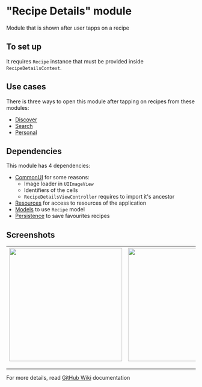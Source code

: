 # "Recipe Details" module

Module that is shown after user tapps on a recipe

## To set up

It requires `Recipe` instance that must be provided inside `RecipeDetailsContext`.

## Use cases

There is three ways to open this module after tapping on recipes from these modules: 

- [Discover](https://github.com/iCookbook/Discover)
- [Search](https://github.com/iCookbook/Search)
- [Personal](https://github.com/iCookbook/Personal)

## Dependencies

This module has 4 dependencies:

- [CommonUI](https://github.com/iCookbook/CommonUI) for some reasons:
    * Image loader in `UIImageView`
    * Identifiers of the cells
    * `RecipeDetailsViewController` requires to import it's ancestor
- [Resources](https://github.com/iCookbook/Resources) for access to resources of the application
- [Models](https://github.com/iCookbook/Models) to use `Recipe` model
- [Persistence](https://github.com/iCookbook/Persistence) to save favourites recipes

## Screenshots

| <img width=300 src="https://user-images.githubusercontent.com/60363270/200943946-6b736b4d-5516-4919-8dab-6abf6891488e.png"> | <img width=300 src="https://user-images.githubusercontent.com/60363270/200943981-b91e7a58-35d3-4cf4-90aa-e250d04e5572.png"> | <img width=300 src="https://user-images.githubusercontent.com/60363270/200944012-b6a73c53-7f3a-4f5b-bdd3-747830e338fc.png"> |
|---|---|---|

---

For more details, read [GitHub Wiki](https://github.com/iCookbook/RecipeDetails/wiki) documentation

